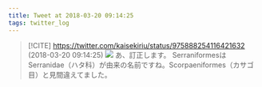 ```yaml
---
title: Tweet at 2018-03-20 09:14:25
tags: twitter_log
---
```


> [!CITE] https://twitter.com/kaisekiriu/status/975888254116421632 (2018-03-20 09:14:25)
> ![](https://twitter.com/kaisekiriu/status/975888254116421632)
> あ、訂正します。
> SerraniformesはSerranidae（ハタ科）が由来の名前ですね。Scorpaeniformes（カサゴ目）と見間違えてました。

